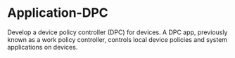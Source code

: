 # Application-DPC
Develop a device policy controller (DPC) for devices. A DPC app, previously known as a work policy controller, controls local device policies and system applications on devices.
